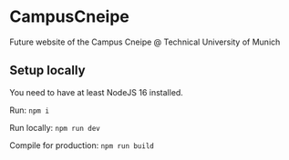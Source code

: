 # CampusCneipe
Future website of the Campus Cneipe @ Technical University of Munich

## Setup locally
You need to have at least NodeJS 16 installed.

Run: `npm i`

Run locally: `npm run dev`

Compile for production: `npm run build`